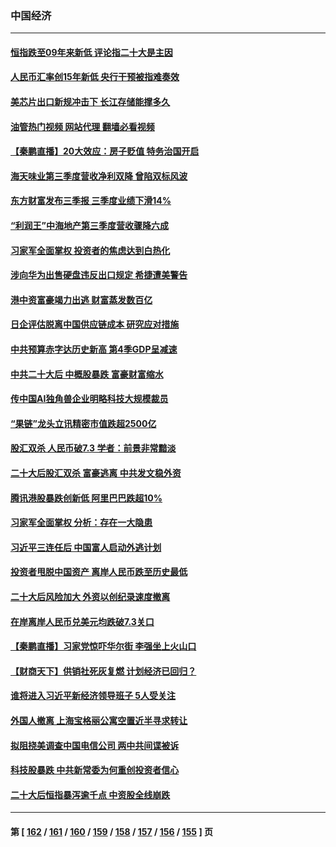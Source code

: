 ### 中国经济
---
#### [恒指跌至09年来新低 评论指二十大是主因](../../pages/ncid283/n13853778.md?10271645) 
#### [人民币汇率创15年新低 央行干预被指难奏效](../../pages/ncid283/n13853747.md?10271645) 
#### [美芯片出口新规冲击下 长江存储能撑多久](../../pages/ncid283/n13853534.md?10271645) 
#### [油管热门视频 网站代理 翻墙必看视频](http://132.145.103.77:81/youtube.html?10271645)
#### [【秦鹏直播】20大效应：房子贬值 特务治国开启](../../pages/ncid283/n13853290.md?10271645) 
#### [海天味业第三季度营收净利双降 曾陷双标风波](../../pages/ncid283/n13853505.md?10271645) 
#### [东方财富发布三季报 三季度业绩下滑14%](../../pages/ncid283/n13853482.md?10271645) 
#### [“利润王”中海地产第三季度营收骤降六成](../../pages/ncid283/n13853462.md?10271645) 
#### [习家军全面掌权 投资者的焦虑达到白热化](../../pages/ncid283/n13853461.md?10271645) 
#### [涉向华为出售硬盘违反出口规定 希捷遭美警告](../../pages/ncid283/n13853447.md?10271645) 
#### [港中资富豪竭力出逃 财富蒸发数百亿](../../pages/ncid283/n13852973.md?10271645) 
#### [日企评估脱离中国供应链成本 研究应对措施](../../pages/ncid283/n13852972.md?10271645) 
#### [中共预算赤字达历史新高 第4季GDP呈减速](../../pages/ncid283/n13853163.md?10271645) 
#### [中共二十大后 中概股暴跌 富豪财富缩水](../../pages/ncid283/n13852737.md?10271645) 
#### [传中国AI独角兽企业明略科技大规模裁员](../../pages/ncid283/n13852723.md?10271645) 
#### [“果链”龙头立讯精密市值跌超2500亿](../../pages/ncid283/n13852699.md?10271645) 
#### [股汇双杀 人民币破7.3 学者：前景非常黯淡](../../pages/ncid283/n13852668.md?10271645) 
#### [二十大后股汇双杀 富豪逃离 中共发文稳外资](../../pages/ncid283/n13852474.md?10271645) 
#### [腾讯港股暴跌创新低 阿里巴巴跌超10%](../../pages/ncid283/n13852635.md?10271645) 
#### [习家军全面掌权 分析：存在一大隐患](../../pages/ncid283/n13852543.md?10271645) 
#### [习近平三连任后 中国富人启动外逃计划](../../pages/ncid283/n13852407.md?10271645) 
#### [投资者甩脱中国资产 离岸人民币跌至历史最低](../../pages/ncid283/n13852379.md?10271645) 
#### [二十大后风险加大 外资以创纪录速度撤离](../../pages/ncid283/n13852213.md?10271645) 
#### [在岸离岸人民币兑美元均跌破7.3关口](../../pages/ncid283/n13852171.md?10271645) 
#### [【秦鹏直播】习家党惊吓华尔街 李强坐上火山口](../../pages/ncid283/n13852079.md?10271645) 
#### [【财商天下】供销社死灰复燃 计划经济已回归？](../../pages/ncid283/n13852039.md?10271645) 
#### [谁将进入习近平新经济领导班子 5人受关注](../../pages/ncid283/n13852035.md?10271645) 
#### [外国人撤离 上海宝格丽公寓空置近半寻求转让](../../pages/ncid283/n13851639.md?10271645) 
#### [拟阻挠美调查中国电信公司 两中共间谍被诉](../../pages/ncid283/n13851990.md?10271645) 
#### [科技股暴跌 中共新常委为何重创投资者信心](../../pages/ncid283/n13851977.md?10271645) 
#### [二十大后恒指暴泻逾千点 中资股全线崩跌](../../pages/ncid283/n13851857.md?10271645) 

---
#### 第 [ [162](./162.md?10271645) / [161](./161.md?10271645) / [160](./160.md?10271645) / [159](./159.md?10271645) / [158](./158.md?10271645) / [157](./157.md?10271645) / [156](./156.md?10271645) / [155](./155.md?10271645) ] 页
